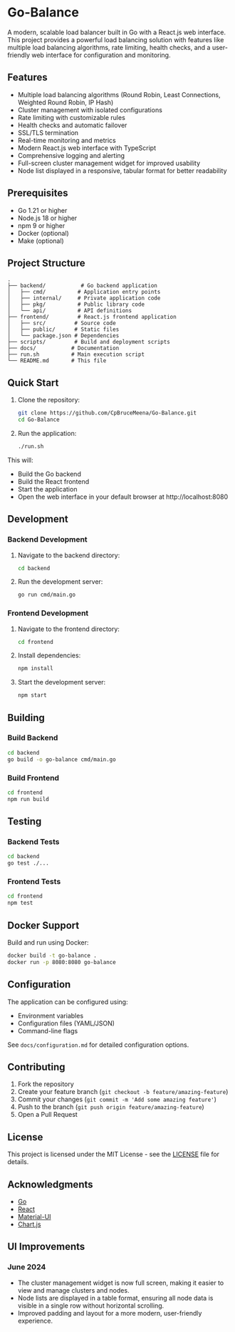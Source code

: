 # Go-Balance

A modern, scalable load balancer built in Go with a React.js web interface. This project provides a powerful load balancing solution with features like multiple load balancing algorithms, rate limiting, health checks, and a user-friendly web interface for configuration and monitoring.

## Features

- Multiple load balancing algorithms (Round Robin, Least Connections, Weighted Round Robin, IP Hash)
- Cluster management with isolated configurations
- Rate limiting with customizable rules
- Health checks and automatic failover
- SSL/TLS termination
- Real-time monitoring and metrics
- Modern React.js web interface with TypeScript
- Comprehensive logging and alerting
- Full-screen cluster management widget for improved usability
- Node list displayed in a responsive, tabular format for better readability

## Prerequisites

- Go 1.21 or higher
- Node.js 18 or higher
- npm 9 or higher
- Docker (optional)
- Make (optional)

## Project Structure

```
.
├── backend/           # Go backend application
│   ├── cmd/          # Application entry points
│   ├── internal/     # Private application code
│   ├── pkg/          # Public library code
│   └── api/          # API definitions
├── frontend/         # React.js frontend application
│   ├── src/         # Source code
│   ├── public/      # Static files
│   └── package.json # Dependencies
├── scripts/         # Build and deployment scripts
├── docs/           # Documentation
├── run.sh          # Main execution script
└── README.md       # This file
```

## Quick Start

1. Clone the repository:
   ```bash
   git clone https://github.com/CpBruceMeena/Go-Balance.git
   cd Go-Balance
   ```

2. Run the application:
   ```bash
   ./run.sh
   ```

This will:
- Build the Go backend
- Build the React frontend
- Start the application
- Open the web interface in your default browser at http://localhost:8080

## Development

### Backend Development

1. Navigate to the backend directory:
   ```bash
   cd backend
   ```

2. Run the development server:
   ```bash
   go run cmd/main.go
   ```

### Frontend Development

1. Navigate to the frontend directory:
   ```bash
   cd frontend
   ```

2. Install dependencies:
   ```bash
   npm install
   ```

3. Start the development server:
   ```bash
   npm start
   ```

## Building

### Build Backend
```bash
cd backend
go build -o go-balance cmd/main.go
```

### Build Frontend
```bash
cd frontend
npm run build
```

## Testing

### Backend Tests
```bash
cd backend
go test ./...
```

### Frontend Tests
```bash
cd frontend
npm test
```

## Docker Support

Build and run using Docker:
```bash
docker build -t go-balance .
docker run -p 8080:8080 go-balance
```

## Configuration

The application can be configured using:
- Environment variables
- Configuration files (YAML/JSON)
- Command-line flags

See `docs/configuration.md` for detailed configuration options.

## Contributing

1. Fork the repository
2. Create your feature branch (`git checkout -b feature/amazing-feature`)
3. Commit your changes (`git commit -m 'Add some amazing feature'`)
4. Push to the branch (`git push origin feature/amazing-feature`)
5. Open a Pull Request

## License

This project is licensed under the MIT License - see the [LICENSE](LICENSE) file for details.

## Acknowledgments

- [Go](https://golang.org/)
- [React](https://reactjs.org/)
- [Material-UI](https://mui.com/)
- [Chart.js](https://www.chartjs.org/)

## UI Improvements

### June 2024

- The cluster management widget is now full screen, making it easier to view and manage clusters and nodes.
- Node lists are displayed in a table format, ensuring all node data is visible in a single row without horizontal scrolling.
- Improved padding and layout for a more modern, user-friendly experience.
